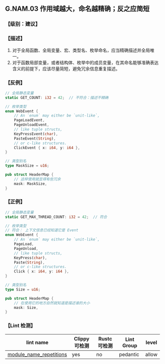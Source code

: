 ## G.NAM.03 作用域越大，命名越精确；反之应简短

### 【级别：建议】

### 【描述】

1. 对于全局函数、全局变量、宏、类型名、枚举命名，应当精确描述并全局唯一。
2. 对于函数局部变量，或者结构体、枚举中的成员变量，在其命名能够准确表达含义的前提下，应该尽量简短，避免冗余信息重复描述。

### 【反例】

```rust
// 全局静态变量
static GET_COUNT: i32 = 42;  // 不符合：描述不精确

// 枚举类型
enum WebEvent {
    // An `enum` may either be `unit-like`,
    PageLoadEvent,
    PageUnloadEvent,
    // like tuple structs,
    KeyPressEvent(char),
    PasteEvent(String),
    // or c-like structures.
    ClickEvent { x: i64, y: i64 },
}

// 类型别名
type MaskSize = u16; 

pub struct HeaderMap {
    // 这样使用就显得有些冗余
    mask: MaskSize,
}
```

### 【正例】

```rust
// 全局静态变量
static GET_MAX_THREAD_COUNT: i32 = 42;  // 符合

// 枚举类型
// 符合： 上下文信息已经知道它是 Event
enum WebEvent {
    // An `enum` may either be `unit-like`,
    PageLoad,
    PageUnload,
    // like tuple structs,
    KeyPress(char),
    Paste(String),
    // or c-like structures.
    Click { x: i64, y: i64 },
}

// 类型别名
type Size = u16; 

pub struct HeaderMap {
    // 在使用它的地方自然就知道是描述谁的大小
    mask: Size,
}

```


### 【Lint 检测】

| lint name                                                    | Clippy 可检测 | Rustc 可检测 | Lint Group | level |
| ------------------------------------------------------------ | ------------- | ------------ | ---------- | ----- |
| [module_name_repetitions](https://rust-lang.github.io/rust-clippy/master/#module_name_repetitions) | yes           | no           | pedantic   | allow |
